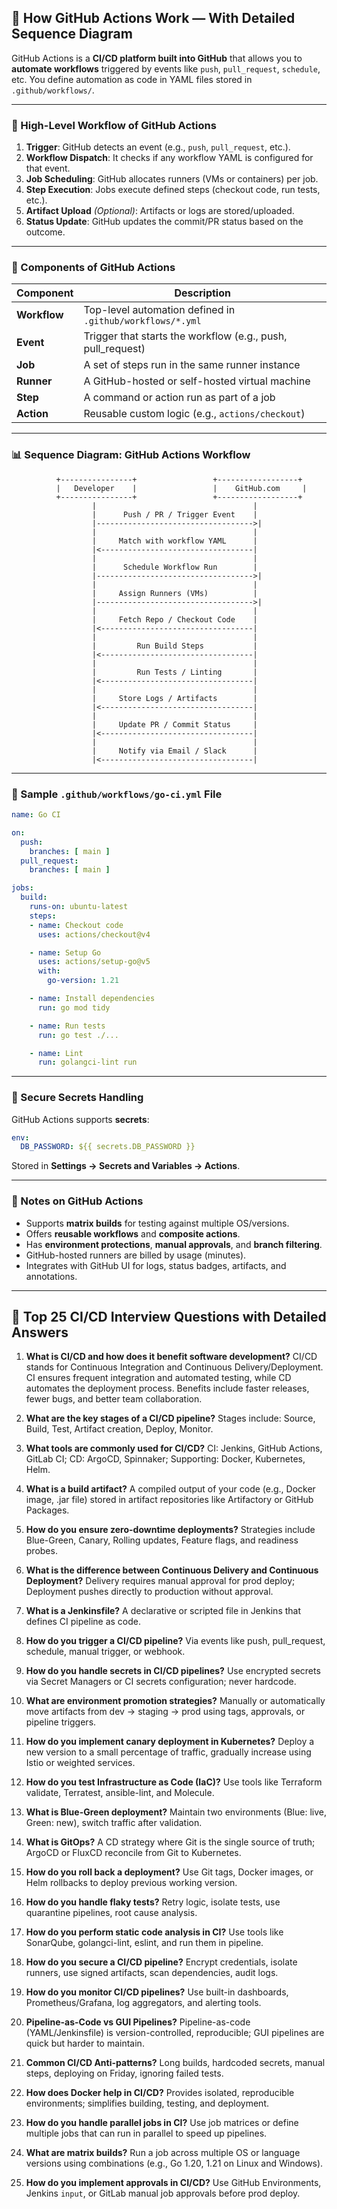 ## 🚀 How GitHub Actions Work — With Detailed Sequence Diagram

GitHub Actions is a **CI/CD platform built into GitHub** that allows you to **automate workflows** triggered by events like `push`, `pull_request`, `schedule`, etc. You define automation as code in YAML files stored in `.github/workflows/`.

---

### 🔁 High-Level Workflow of GitHub Actions

1. **Trigger**: GitHub detects an event (e.g., `push`, `pull_request`, etc.).
2. **Workflow Dispatch**: It checks if any workflow YAML is configured for that event.
3. **Job Scheduling**: GitHub allocates runners (VMs or containers) per job.
4. **Step Execution**: Jobs execute defined steps (checkout code, run tests, etc.).
5. **Artifact Upload** *(Optional)*: Artifacts or logs are stored/uploaded.
6. **Status Update**: GitHub updates the commit/PR status based on the outcome.

---

### 🧱 Components of GitHub Actions

| Component    | Description                                                  |
| ------------ | ------------------------------------------------------------ |
| **Workflow** | Top-level automation defined in `.github/workflows/*.yml`    |
| **Event**    | Trigger that starts the workflow (e.g., push, pull\_request) |
| **Job**      | A set of steps run in the same runner instance               |
| **Runner**   | A GitHub-hosted or self-hosted virtual machine               |
| **Step**     | A command or action run as part of a job                     |
| **Action**   | Reusable custom logic (e.g., `actions/checkout`)             |

---

### 📊 Sequence Diagram: GitHub Actions Workflow

```
          +----------------+                 +------------------+
          |   Developer    |                 |    GitHub.com     |
          +----------------+                 +------------------+
                  |                                   |
                  |      Push / PR / Trigger Event    |
                  |----------------------------------->|
                  |                                   |
                  |     Match with workflow YAML      |
                  |<----------------------------------|
                  |                                   |
                  |      Schedule Workflow Run        |
                  |----------------------------------->|
                  |                                   |
                  |     Assign Runners (VMs)          |
                  |----------------------------------->|
                  |                                   |
                  |     Fetch Repo / Checkout Code    |
                  |<----------------------------------|
                  |                                   |
                  |         Run Build Steps           |
                  |<----------------------------------|
                  |                                   |
                  |         Run Tests / Linting       |
                  |<----------------------------------|
                  |                                   |
                  |     Store Logs / Artifacts        |
                  |<----------------------------------|
                  |                                   |
                  |     Update PR / Commit Status     |
                  |<----------------------------------|
                  |                                   |
                  |     Notify via Email / Slack      |
                  |<----------------------------------|
```

---

### 🧬 Sample `.github/workflows/go-ci.yml` File

```yaml
name: Go CI

on:
  push:
    branches: [ main ]
  pull_request:
    branches: [ main ]

jobs:
  build:
    runs-on: ubuntu-latest
    steps:
    - name: Checkout code
      uses: actions/checkout@v4

    - name: Setup Go
      uses: actions/setup-go@v5
      with:
        go-version: 1.21

    - name: Install dependencies
      run: go mod tidy

    - name: Run tests
      run: go test ./...

    - name: Lint
      run: golangci-lint run
```

---

### 🔐 Secure Secrets Handling

GitHub Actions supports **secrets**:

```yaml
env:
  DB_PASSWORD: ${{ secrets.DB_PASSWORD }}
```

Stored in **Settings → Secrets and Variables → Actions**.

---

### 📌 Notes on GitHub Actions

* Supports **matrix builds** for testing against multiple OS/versions.
* Offers **reusable workflows** and **composite actions**.
* Has **environment protections**, **manual approvals**, and **branch filtering**.
* GitHub-hosted runners are billed by usage (minutes).
* Integrates with GitHub UI for logs, status badges, artifacts, and annotations.

---

## 🧪 Top 25 CI/CD Interview Questions with Detailed Answers

1. **What is CI/CD and how does it benefit software development?**
   CI/CD stands for Continuous Integration and Continuous Delivery/Deployment. CI ensures frequent integration and automated testing, while CD automates the deployment process. Benefits include faster releases, fewer bugs, and better team collaboration.

2. **What are the key stages of a CI/CD pipeline?**
   Stages include: Source, Build, Test, Artifact creation, Deploy, Monitor.

3. **What tools are commonly used for CI/CD?**
   CI: Jenkins, GitHub Actions, GitLab CI; CD: ArgoCD, Spinnaker; Supporting: Docker, Kubernetes, Helm.

4. **What is a build artifact?**
   A compiled output of your code (e.g., Docker image, .jar file) stored in artifact repositories like Artifactory or GitHub Packages.

5. **How do you ensure zero-downtime deployments?**
   Strategies include Blue-Green, Canary, Rolling updates, Feature flags, and readiness probes.

6. **What is the difference between Continuous Delivery and Continuous Deployment?**
   Delivery requires manual approval for prod deploy; Deployment pushes directly to production without approval.

7. **What is a Jenkinsfile?**
   A declarative or scripted file in Jenkins that defines CI pipeline as code.

8. **How do you trigger a CI/CD pipeline?**
   Via events like push, pull\_request, schedule, manual trigger, or webhook.

9. **How do you handle secrets in CI/CD pipelines?**
   Use encrypted secrets via Secret Managers or CI secrets configuration; never hardcode.

10. **What are environment promotion strategies?**
    Manually or automatically move artifacts from dev → staging → prod using tags, approvals, or pipeline triggers.

11. **How do you implement canary deployment in Kubernetes?**
    Deploy a new version to a small percentage of traffic, gradually increase using Istio or weighted services.

12. **How do you test Infrastructure as Code (IaC)?**
    Use tools like Terraform validate, Terratest, ansible-lint, and Molecule.

13. **What is Blue-Green deployment?**
    Maintain two environments (Blue: live, Green: new), switch traffic after validation.

14. **What is GitOps?**
    A CD strategy where Git is the single source of truth; ArgoCD or FluxCD reconcile from Git to Kubernetes.

15. **How do you roll back a deployment?**
    Use Git tags, Docker images, or Helm rollbacks to deploy previous working version.

16. **How do you handle flaky tests?**
    Retry logic, isolate tests, use quarantine pipelines, root cause analysis.

17. **How do you perform static code analysis in CI?**
    Use tools like SonarQube, golangci-lint, eslint, and run them in pipeline.

18. **How do you secure a CI/CD pipeline?**
    Encrypt credentials, isolate runners, use signed artifacts, scan dependencies, audit logs.

19. **How do you monitor CI/CD pipelines?**
    Use built-in dashboards, Prometheus/Grafana, log aggregators, and alerting tools.

20. **Pipeline-as-Code vs GUI Pipelines?**
    Pipeline-as-code (YAML/Jenkinsfile) is version-controlled, reproducible; GUI pipelines are quick but harder to maintain.

21. **Common CI/CD Anti-patterns?**
    Long builds, hardcoded secrets, manual steps, deploying on Friday, ignoring failed tests.

22. **How does Docker help in CI/CD?**
    Provides isolated, reproducible environments; simplifies building, testing, and deployment.

23. **How do you handle parallel jobs in CI?**
    Use job matrices or define multiple jobs that can run in parallel to speed up pipelines.

24. **What are matrix builds?**
    Run a job across multiple OS or language versions using combinations (e.g., Go 1.20, 1.21 on Linux and Windows).

25. **How do you implement approvals in CI/CD?**
    Use GitHub Environments, Jenkins `input`, or GitLab manual job approvals before prod deploy.

